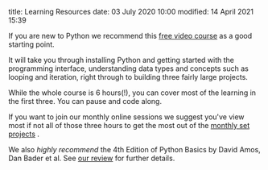 title: Learning Resources
date: 03 July 2020 10:00
modified: 14 April 2021 15:39

If you are new to Python we recommend this [free video course](https://youtu.be/_uQrJ0TkZlc) as a good starting point. 

It will take you through installing Python and getting started with the programming interface, understanding data types and concepts such as looping and iteration, right through to building three fairly large projects. 

While the whole course is 6 hours(!), you can cover most of the learning in the first three. You can pause and code along. 

If you want to join our monthly online sessions we suggest you've view most if not all of those three hours to get the most out of the [monthly set projects](https://github.com/PythonAberdeen/user_group) . 


We also _highly recommend_ the 4th Edition of Python Basics by David Amos, Dan Bader et al. See [our review](https://pythonaberdeen.github.io/pages/reviews.html) for further details. 